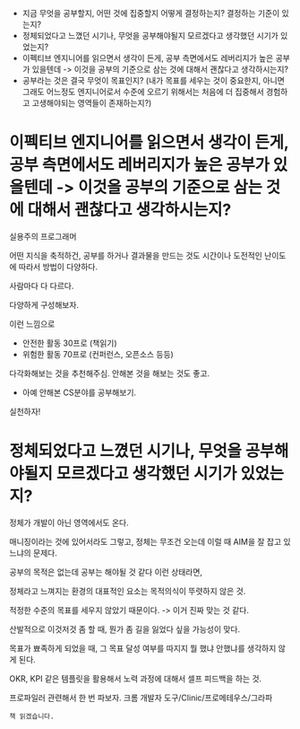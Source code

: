 - 지금 무엇을 공부할지, 어떤 것에 집중할지 어떻게 결정하는지? 결정하는 기준이 있는지?
- 정체되었다고 느꼈던 시기나, 무엇을 공부해야될지 모르겠다고 생각했던 시기가 있었는지?
- 이펙티브 엔지니어를 읽으면서 생각이 든게, 공부 측면에서도 레버리지가 높은 공부가 있을텐데 -> 이것을 공부의 기준으로 삼는 것에 대해서 괜찮다고 생각하시는지?
- 공부라는 것은 결국 무엇이 목표인지? (내가 목표를 세우는 것이 중요한지, 아니면 그래도 어느정도 엔지니어로서 수준에 오르기 위해서는 처음에 더 집중해서 경험하고 고생해야되는 영역들이 존재하는지?)

# 이펙티브 엔지니어를 읽으면서 생각이 든게, 공부 측면에서도 레버리지가 높은 공부가 있을텐데 -> 이것을 공부의 기준으로 삼는 것에 대해서 괜찮다고 생각하시는지?

실용주의 프로그래머

어떤 지식을 축적하건, 공부를 하거나 결과물을 만드는 것도 시간이나 도전적인 난이도에 따라서 방법이 다양하다.

사람마다 다 다르다.

다양하게 구성해보자.

이런 느낌으로

- 안전한 활동 30프로 (책읽기)
- 위험한 활동 70프로 (컨퍼런스, 오픈소스 등등)

다각화해보는 것을 추천해주심. 안해본 것을 해보는 것도 좋고.

- 아예 안해본 CS분야를 공부해보기.

실천하자!

# 정체되었다고 느꼈던 시기나, 무엇을 공부해야될지 모르겠다고 생각했던 시기가 있었는지?

정체가 개발이 아닌 영역에서도 온다.

매니징이라는 것에 있어서라도 그렇고, 정체는 무조건 오는데 이럴 때 AIM을 잘 잡고 있느냐의 문제다.

공부의 목적은 없는데 공부는 해야될 것 같다 이런 상태라면,

정체라고 느껴지는 환경의 대표적인 요소는 목적의식이 뚜렷하지 않은 것.

적정한 수준의 목표를 세우지 않았기 때문이다. -> 이거 진짜 맞는 것 같다.

산발적으로 이것저것 좀 할 때, 뭔가 좀 길을 잃었다 싶을 가능성이 맞다.

목표가 뾰족하게 되었을 때, 그 목표 달성 여부를 따지지 뭘 했냐 안했냐를 생각하지 않게 된다.

OKR, KPI 같은 템플릿을 활용해서 노력 과정에 대해서 셀프 피드백을 하는 것.

프로파일러 관련해서 한 번 파보자. 크롬 개발자 도구/Clinic/프로메테우스/그라파

`책 읽겠습니다.`

